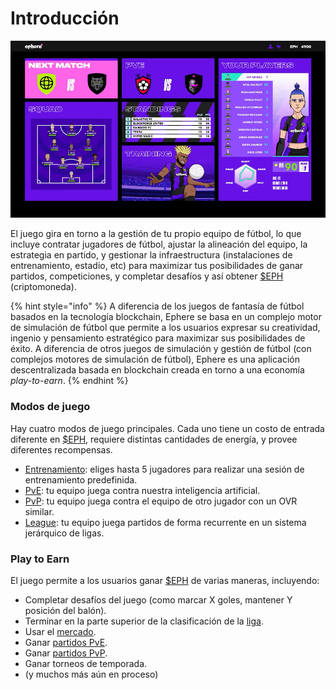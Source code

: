 # Introducción

![Pantalla central del juego](<../.gitbook/assets/Ephere-UI Animation Test (1).gif>)

El juego gira en torno a la gestión de tu propio equipo de fútbol, lo que incluye contratar jugadores de fútbol, ajustar la alineación del equipo, la estrategia en partido, y gestionar la infraestructura (instalaciones de entrenamiento, estadio, etc) para maximizar tus posibilidades de ganar partidos, competiciones, y completar desafíos y así obtener [$EPH](../economia/usdeph.md) (criptomoneda).

{% hint style="info" %}
A diferencia de los juegos de fantasía de fútbol basados en la tecnología blockchain, Ephere se basa en un complejo motor de simulación de fútbol que permite a los usuarios expresar su creatividad, ingenio y pensamiento estratégico para maximizar sus posibilidades de éxito. A diferencia de otros juegos de simulación y gestión de fútbol (con complejos motores de simulación de fútbol), Ephere es una aplicación descentralizada basada en blockchain creada en torno a una economía _play-to-earn_.
{% endhint %}

### Modos de juego

Hay cuatro modos de juego principales. Cada uno tiene un costo de entrada diferente en [$EPH](../economia/usdeph.md), requiere distintas cantidades de energía, y provee diferentes recompensas.

* [Entrenamiento](training.md): eliges hasta 5 jugadores para realizar una sesión de entrenamiento predefinida.
* [PvE](pve.md): tu equipo juega contra nuestra inteligencia artificial.
* [PvP](pvp.md): tu equipo juega contra el equipo de otro jugador con un OVR similar.
* [League](league.md): tu equipo juega partidos de forma recurrente en un sistema jerárquico de ligas.

### Play to Earn

El juego permite a los usuarios ganar [$EPH](../economia/usdeph.md) de varias maneras, incluyendo:

* Completar desafíos del juego (como marcar X goles, mantener Y posición del balón).
* Terminar en la parte superior de la clasificación de la [liga](league.md).
* Usar el [mercado](broken-reference).
* Ganar [partidos PvE](pve.md).
* Ganar [partidos PvP](pvp.md).
* Ganar torneos de temporada.
* (y muchos más aún en proceso)
